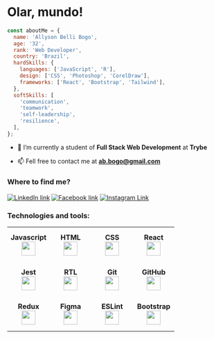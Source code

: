 <h1>Olar, mundo!</h1>

```js
const aboutMe = {
  name: 'Allyson Belli Bogo',
  age: '32',
  rank: 'Web Developer',
  country: 'Brazil',
  hardSkills: {
    languages: ['JavaScript', 'R'],
    design: ['CSS', 'Photoshop', 'CorelDraw'],
    frameworks: ['React', 'Bootstrap', 'Tailwind'],
  },
  softSkills: [
    'communication',
    'teamwork',
    'self-leadership',
    'resilience',
  ],
};
```

- 📖 I’m currently a student of **Full Stack Web Development** at **Trybe**

- 📫 Fell free to contact me at **ab.bogo@gmail.com**

<h3 align="left">Where to find me?</h3>
<p align="left">
  <a href="https://linkedin.com/in/allysonbogo" target="_blank"><img align="center" src="https://img.shields.io/badge/LinkedIn-0077B5?style=for-the-badge&logo=linkedin&logoColor=white" alt="LinkedIn link" /></a>
  <a href="https://fb.com/allysonbogo" target="_blank"><img align="center" src="https://img.shields.io/badge/Facebook-1877F2?style=for-the-badge&logo=facebook&logoColor=white" alt="Facebook link" /></a>
  <a href="https://www.instagram.com/bogoallyson" target="_blank"><img align="center" src="https://img.shields.io/badge/Instagram-E4405F?style=for-the-badge&logo=instagram&logoColor=white" alt="Instagram Link" /></a>
</p>  

<h3 align="left">Technologies and tools:</h3>
<table width="320">
  <tbody>
    <tr height="80" display="flex">
      <td width="80" valign="space around" align="center">
        <span><strong>Javascript</strong></span><br>
        <img height="32" src="https://upload.vectorlogo.zone/logos/javascript/images/239ec8a4-163e-4792-83b6-3f6d96911757.svg">
      </td>
      <td width="80" justify="space around" align="center">
        <span><strong>HTML</strong></span><br>
        <img height="32" src="https://cdn.jsdelivr.net/gh/devicons/devicon/icons/html5/html5-original.svg">
      </td>
      <td width="80" vertical-align="space around" align="center">
        <span><strong>CSS</strong></span><br>
        <img height="32" src="https://cdn.jsdelivr.net/gh/devicons/devicon/icons/css3/css3-original.svg">
      </td>
      <td width="80" align="center">
        <span><strong>React</strong></span><br>
        <img height="32" src="https://cdn.jsdelivr.net/gh/devicons/devicon/icons/react/react-original.svg">
      </td>
    </tr>
    <tr height="80">
      <td width="80" align="center">
        <span><strong>Jest</strong></span><br>
        <img height="32" src="https://www.vectorlogo.zone/logos/jestjsio/jestjsio-icon.svg">
      </td>
      <td width="80" align="center">
        <span><strong>RTL</strong></span><br>
        <img height="32" src="https://testing-library.com/img/octopus-128x128.png">
      </td>
      <td width="80" align="center">
        <span><strong>Git</strong></span><br>
        <img height="32" src="https://cdn.jsdelivr.net/gh/devicons/devicon/icons/git/git-plain.svg">
      </td>
      <td width="80" align="center">
        <span><strong>GitHub</strong></span><br>
        <img height="32" src="https://www.vectorlogo.zone/logos/github/github-tile.svg">
      </td>
    </tr>
    <tr height="80">
      <td width="80" align="center">
        <span><strong>Redux</strong></span><br>
        <img height="32" src="https://cdn.worldvectorlogo.com/logos/redux.svg">
      </td>
      <td width="80" align="center">
        <span><strong>Figma</strong></span><br>
        <img height="32" src="https://www.vectorlogo.zone/logos/figma/figma-icon.svg">
      </td>
      <td width="80" align="center">
        <span><strong>ESLint</strong></span><br>
        <img height="32" src="https://www.vectorlogo.zone/logos/eslint/eslint-icon.svg">
      </td>
      <td width="80" align="center">
        <span><strong>Bootstrap</strong></span><br>
        <img height="32" src="https://upload.vectorlogo.zone/logos/getbootstrap/images/987f8f6c-263a-47b1-a85d-853cfca215d9.svg">
      </td>
    </tr>
<!--
    <tr height="80">
      <td width="80" align="center">
        <span><strong>PHP</strong></span><br>
        <img height="32" src="https://www.vectorlogo.zone/logos/php/php-ar21.svg">
      </td>
      <td width="80" align="center">
        <span><strong>Mysql</strong></span><br>
        <img height="32" src="https://www.vectorlogo.zone/logos/mysql/mysql-ar21.svg">
      </td>
      <td width="80" align="center">
        <span><strong>Node</strong></span><br>
        <img height="32" src="https://www.vectorlogo.zone/logos/nodejs/nodejs-icon.svg">
      </td>
      <td width="80" align="center">
        <span><strong>Trello</strong></span><br>
        <img height="32" src="https://www.vectorlogo.zone/logos/trello/trello-icon.svg">
      </td>
    </tr>
-->
  </tbody>
</table>

<!--
<div align="left">
  <h3>GitHub Statistics</h3>
  <a href="https://github.com/allysonbogo">
  <img height="12rem" src="https://github-readme-stats.vercel.app/api?username=allysonbogo&show_icons=true&theme=dracula&include_all_commits=true&count_private=true"/>
  <img height="12rem" src="https://github-readme-stats.vercel.app/api/top-langs/?username=allysonbogo&layout=compact&langs_count=7&theme=dracula"/>
</div>
-->
